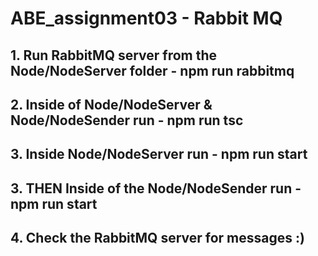 # ABE_assignment03 - Rabbit MQ

## 1. Run RabbitMQ server from the Node/NodeServer folder - npm run rabbitmq

## 2. Inside of Node/NodeServer & Node/NodeSender run - npm run tsc

## 3. Inside Node/NodeServer run - npm run start

## 3. THEN Inside of the Node/NodeSender run - npm run start

## 4. Check the RabbitMQ server for messages :)
